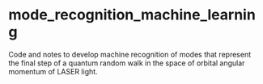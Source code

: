 # mode_recognition_machine_learning
Code and notes to develop machine recognition of modes that represent the final step of a quantum random walk in the space of orbital angular momentum of LASER light.

